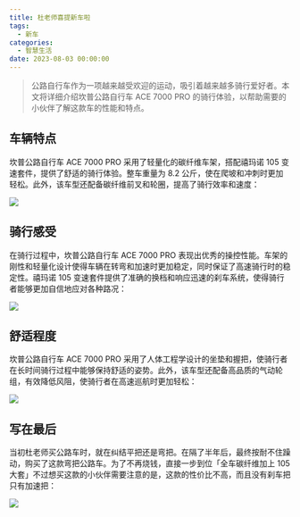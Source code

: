 ```yaml
---
title: 杜老师喜提新车啦
tags:
  - 新车
categories:
  - 智慧生活
date: 2023-08-03 00:00:00
---
```


> 公路自行车作为一项越来越受欢迎的运动，吸引着越来越多骑行爱好者。本文将详细介绍坎普公路自行车 ACE 7000 PRO 的骑行体验，以帮助需要的小伙伴了解这款车的性能和特点。

<!-- more -->

## 车辆特点

坎普公路自行车 ACE 7000 PRO 采用了轻量化的碳纤维车架，搭配禧玛诺 105 变速套件，提供了舒适的骑行体验。整车重量为 8.2 公斤，使在爬坡和冲刺时更加轻松。此外，该车型还配备碳纤维前叉和轮圈，提高了骑行效率和速度：

![](https://cdn.dusays.com/2023/08/612-1.jpg)

## 骑行感受

在骑行过程中，坎普公路自行车 ACE 7000 PRO 表现出优秀的操控性能。车架的刚性和轻量化设计使得车辆在转弯和加速时更加稳定，同时保证了高速骑行时的稳定性。禧玛诺 105 变速套件提供了准确的换档和响应迅速的刹车系统，使得骑行者能够更加自信地应对各种路况：

![](https://cdn.dusays.com/2023/08/612-2.jpg)

## 舒适程度

坎普公路自行车 ACE 7000 PRO 采用了人体工程学设计的坐垫和握把，使骑行者在长时间骑行过程中能够保持舒适的姿势。此外，该车型还配备高品质的气动轮组，有效降低风阻，使骑行者在高速巡航时更加轻松：

![](https://cdn.dusays.com/2023/08/612-3.jpg)

## 写在最后

当初杜老师买公路车时，就在纠结平把还是弯把。在隔了半年后，最终按耐不住躁动，购买了这款弯把公路车。为了不再烧钱，直接一步到位「全车碳纤维加上 105 大套」不过想买这款的小伙伴需要注意的是，这款的性价比不高，而且没有刹车把只有加速把：

![](https://cdn.dusays.com/2023/08/612-4.jpg)
